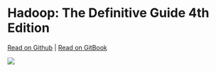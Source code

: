# Hadoop: The Definitive Guide 4th Edition

[Read on Github](http://yanss.top/Hadoop-The-Definitive-Guide-4th/) | [Read on GitBook](https://www.gitbook.com/book/fakeyanss/hadoop-the-definitive-guide-4th-edition/details)

![](http://ouat6a0as.bkt.clouddn.com/lrg.jpg)

